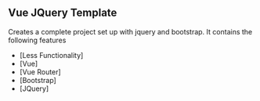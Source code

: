 ## Vue JQuery Template

Creates a complete project set up with jquery and bootstrap. It contains the following features

- [Less Functionality]
- [Vue]
- [Vue Router]
- [Bootstrap]
- [JQuery]